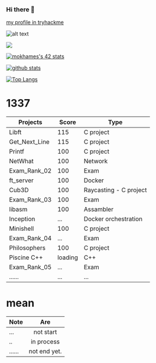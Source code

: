 ### Hi there 👋

<!--
**TmcTrevor/tmcTrevor** is a ✨ _special_ ✨ repository because its `README.md` (this file) appears on your GitHub profile.

Here are some ideas to get you started:

- 🔭 I’m currently working on ...
- 🌱 I’m currently learning ...
- 👯 I’m looking to collaborate on ...
- 🤔 I’m looking for help with ...
- 💬 Ask me about ...
- 📫 How to reach me: ...
- 😄 Pronouns: ...
- ⚡ Fun fact: ...
-->
[my profile in tryhackme](https://tryhackme.com/p/TreVor)



![alt text](https://i.imgur.com/UUSoVJU.png "Logo Title Text 1")


<!-- [![42 Profile Card](https://1337-readme.vercel.app/api/profile?cursus=42cursus&login=mokhames)](https://github.com/TmcTrevor)-->
<img src = "https://badge42.vercel.app/api/v2/cl1vjlxv9002509l42eb66jvf/stats?cursusId=21&coalitionId=79" >

[![mokhames's 42 stats](https://badge42.vercel.app/api/v2/cl1vjlxv9002509l42eb66jvf/stats?cursusId=21&coalitionId=79)](https://github.com/JaeSeoKim/badge42)

   [![github stats](https://github-readme-stats.vercel.app/api?username=tmctrevor&count_private=true&show_icons=true&theme=dark)](https://github.com/tmctrevor/github-readme-stats)
   
   
   
[![Top Langs](https://github-readme-stats.vercel.app/api/top-langs/?username=tmctrevor&layout=compact&exclude_repo=ft_server&langs_count=15&theme=highcontrast)](https://github.com/tmctrevor/github-readme-stats)



# 1337


|   Projects	|  Score	| Type |
|---	|---	|--- |
| Libft | 115 | C project |
| Get_Next_Line	| 115 | C project |
| Printf	| 100 | C project |
| NetWhat | 100 | Network |
| Exam_Rank_02 | 100 | Exam |
| ft_server | 100 | Docker |
| Cub3D | 100 | Raycasting - C project |
| Exam_Rank_03 | 100 | Exam |
| libasm | 100 | Assambler |
| Inception | ... | Docker orchestration |
| Minishell | 100 | C project |
| Exam_Rank_04 | ... | Exam |
| Philosophers | 100 | C project |
| Piscine C++ | loading | C++ |
| Exam_Rank_05 | ...  | Exam |
|......        | ... |  ... |




# mean


|Note           | Are           |
| ------------- |:-------------:|
| ...           | not start     |
| ..            | in process    |
|......         | not end yet.  |
